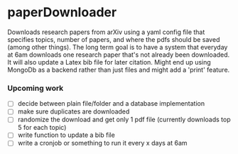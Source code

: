 # paperDownloader
Downloads research papers from arXiv using a yaml config file that specifies topics, number of papers, and where the pdfs should be saved (among other things). The long term goal is to have a system that everyday at 6am downloads one research paper that's not already been downloaded. It will also update a Latex bib file for later citation. Might end up using MongoDb as a backend rather than just files and might add a 'print' feature. 

### Upcoming work
- [ ] decide between plain file/folder and a database implementation
- [ ] make sure duplicates are downloaded 
- [ ] randomize the download and get only 1 pdf file (currently downloads top 5 for each topic)
- [ ] write function to update a bib file 
- [ ] write a cronjob or something to run it every x days at 6am
